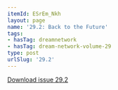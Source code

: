 ```yaml
---
itemId: ESrEm_Nkh
layout: page
name: '29.2: Back to the Future'
tags:
- hasTag: dreamnetwork
- hasTag: dream-network-volume-29
type: post
urlSlug: '29.2'
---
```

<a href="../files/pdfs/Volume_29/29.2_back_to_the_future.pdf" download="">Download issue 29.2</a>